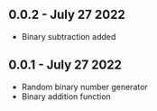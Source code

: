 ## 0.0.2 - July 27 2022

- Binary subtraction added

## 0.0.1 - July 27 2022

- Random binary number generator
- Binary addition function